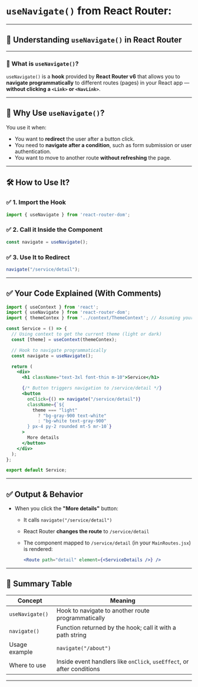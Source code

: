 
# `useNavigate()` from **React Router**:

---

## 📘 Understanding `useNavigate()` in React Router

---

### 🔁 What is `useNavigate()`?

`useNavigate()` is a **hook** provided by **React Router v6** that allows you to **navigate programmatically** to different routes (pages) in your React app — **without clicking a `<Link>` or `<NavLink>`**.

---

## 🧠 Why Use `useNavigate()`?

You use it when:

* You want to **redirect** the user after a button click.
* You need to **navigate after a condition**, such as form submission or user authentication.
* You want to move to another route **without refreshing** the page.

---

## 🛠️ How to Use It?

### ✅ 1. **Import the Hook**

```jsx
import { useNavigate } from 'react-router-dom';
```

### ✅ 2. **Call it Inside the Component**

```jsx
const navigate = useNavigate();
```

### ✅ 3. **Use It to Redirect**

```jsx
navigate("/service/detail");
```

---

## ✅ Your Code Explained (With Comments)

```jsx
import { useContext } from 'react';
import { useNavigate } from 'react-router-dom';
import { themeContex } from '../context/ThemeContext'; // Assuming your context path

const Service = () => {
  // Using context to get the current theme (light or dark)
  const [theme] = useContext(themeContex);

  // Hook to navigate programmatically
  const navigate = useNavigate();

  return (
    <div>
      <h1 className="text-3xl font-thin m-10">Service</h1>

      {/* Button triggers navigation to /service/detail */}
      <button
        onClick={() => navigate("/service/detail")}
        className={`${
          theme === "light"
            ? "bg-gray-900 text-white"
            : "bg-white text-gray-900"
        } px-4 py-2 rounded mt-5 mr-10`}
      >
        More details
      </button>
    </div>
  );
};

export default Service;
```

---

## ✅ Output & Behavior

* When you click the **"More details"** button:

  * It calls `navigate("/service/detail")`
  * React Router **changes the route** to `/service/detail`
  * The component mapped to `/service/detail` (in your `MainRoutes.jsx`) is rendered:

    ```jsx
    <Route path="detail" element={<ServiceDetails />} />
    ```

---

## 📝 Summary Table

| Concept         | Meaning                                                                |
| --------------- | ---------------------------------------------------------------------- |
| `useNavigate()` | Hook to navigate to another route programmatically                     |
| `navigate()`    | Function returned by the hook; call it with a path string              |
| Usage example   | `navigate("/about")`                                                   |
| Where to use    | Inside event handlers like `onClick`, `useEffect`, or after conditions |

---